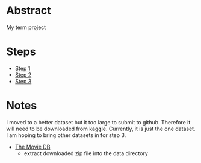 # Abstract

My term project

# Steps

- [Step 1](./step1.md)
- [Step 2](./step2.md)
- [Step 3](./step3.md)

# Notes

I moved to a better dataset but it too large to submit to github. Therefore 
it will need to be downloaded from kaggle. Currently, it is just the one dataset.
I am hoping to bring other datasets in for step 3.

- [The Movie DB](https://www.kaggle.com/mathlasker/tmdballmovies)
  - extract downloaded zip file into the data directory
